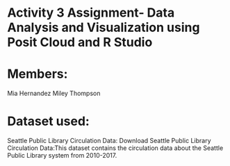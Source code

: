# Activity 3 Assignment- Data Analysis and Visualization using Posit Cloud and R Studio

# Members: 
Mia Hernandez
Miley Thompson

# Dataset used:
Seattle Public Library Circulation Data:  Download Seattle Public Library Circulation Data:This dataset contains the circulation data about the Seattle Public Library system from 2010-2017. 
